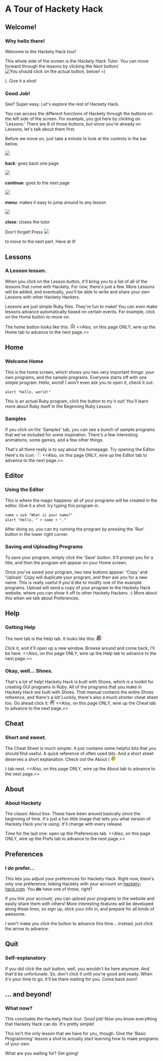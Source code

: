
# A Tour of Hackety Hack

## Welcome!

### Why hello there!

Welcome to the Hackety Hack tour!


This whole side of the screen is the _Hackety Hack Tutor_. You can move forward through the lessons by clicking the _Next_ button(
![You should click on the actual button, below! =)](arrow_right)

). Give it a shot!

### Good Job!

See? Super easy. Let's explore the rest of Hackety Hack.

You can access the different functions of Hackety through the buttons on the left side of the screen. For example, you got here by clicking on 'Lessons.' There are 8 of those buttons, but since you're already on Lessons, let's talk about them first.

Before we move on, just take a minute to look at the controls in the bar below.

![](arrow_left)

__back__: goes back one page

![](arrow_right)

__continue__: goes to the next page

![](menu)

__menu__: makes it easy to jump around to any lesson

![](x)

__close__: closes the tutor

Don't forget! Press 
![](arrow_right)

to move to the next part. Have at it!

## Lessons

### A Lesson lesson.

When you click on the Lesson button, it'll bring you to a list of all of the lessons that come with Hackety. For now, there's just a few. More Lessons will be added, and eventually, you'll be able to write and share your own Lessons with other Hackety Hackers.

Lessons are just simple Ruby files. They're fun to make! You can even make lessons advance automatically based on certain events. For example, click  on the Home button to move on.

The home button looks like this:
![Not this one, silly! the one on the left!](/static/tab-home.png)
<<Also, on this page ONLY, wire up the Home tab to advance to the next page.>>

## Home

### Welcome Home

This is the home screen, which shows you two very important things: your own programs, and the sample programs. Everyone starts off with one simple program: Hello, world! I won't even ask you to open it, check it out:

``` run_button
alert "Hello, world!"
```

This is an actual Ruby program, click the button to try it out! You'll learn more about Ruby itself in the Beginning Ruby Lesson.

### Samples


If you click on the 'Samples' tab, you can see a bunch of sample programs that we've included for some inspiration. There's a few interesting animations, some games, and a few other things.

That's all there really is to say about the homepage. Try opening the Editor. Here's its icon:
![Not this one, silly! the one on the left!](/static/tab-new.png)
<<Also, on this page ONLY, wire up the Editor tab to advance to the next page.>>

## Editor

### Using the Editor

This is where the magic happens: all of your programs will be created in the editor. Give it a shot: try typing this program in.

``` 
name = ask "What is your name?"
alert "Hello, " + name + "."
```


After doing so, you can try running the program by pressing the 'Run' button in the lower right corner.

### Saving and Uploading Programs

To save your program, simply click the 'Save' button. It'll prompt you for a title, and then the program will appear on your Home screen.

Once you've saved your program, two new buttons appear: 'Copy' and 'Upload.' Copy will duplicate your program, and then ask you for a new name. This  is really useful if you'd like to modify one of the example programs. Upload will send a copy of your program to the Hackety Hack website, where you can show it off to other Hackety Hackers. :) More about this when we talk about Preferences.

## Help

### Getting Help


The next tab is the Help tab. It looks like this: 
![Not this one, silly! the one on the left!](/static/tab-help.png)

 Click it, and it'll open up a new window. Browse around and come back, I'll be here.
<<Also, on this page ONLY, wire up the Help tab to advance to the next page.>>

### Okay, well... Shoes.

That's a lot of help! Hackety Hack is built with Shoes, which is a toolkit for creating GUI programs in Ruby. All of the programs that you make in Hackety Hack are built with Shoes. That manual contains the entire Shoes reference, and there's a lot! Luckily, there's also a much shorter cheat sheet too. Go ahead click it:
![Not this one, silly! the one on the left!](/static/tab-cheat.png)
<<Also, on this page ONLY, wire up the Cheat tab to advance to the next page.>>

## Cheat

### Short and sweet.


The Cheat Sheet is much simpler. It just contains some helpful bits that you should find useful. A quick reference of often used bits. And a short sheet deserves a short explanation. Check out the About (
![Not this one, silly! the one on the left!](/static/tab-hand.png)

) tab next.
<<Also, on this page ONLY, wire up the About tab to advance to the next page.>>

## About

### About Hackety

The classic About box. These have been around basically since the beginning of time. It's just a fun little image that tells you what version of Hackety Hack you're using. It'll change with every release.

Time for the last one: open up the Preferences tab.
<<Also, on this page ONLY, wire up the Prefs tab to advance to the next page.>>

## Preferences

### I do prefer...

This lets you adjust your preferences for Hackety Hack. Right now, there's only one preference: linking Hackety with your account on [hackety-hack.com](http://hackety-hack.com). You __do__ have one of those, right?

If you link your account, you can upload your programs to the website and easily share them with others! More interesting features will be developed along these lines, so sign up, stick your info in, and prepare for all kinds of awesome.

I won't make you click the button to advance this time... instead, just click the arrow to advance.

## Quit

### Self-explanatory

If you did click the quit button, well, you wouldn't be here anymore. And that'd be unfortunate. So, don't click it until you're good and ready. When it's your time to go, it'll be there waiting for you. Come back soon!

## ... and beyond!

### What now?

This concludes the Hackety Hack tour. Good job! Now you know everything that Hackety Hack can do. It's pretty simple!

This isn't the only lesson that we have for you, though. Give the 'Basic Programming' lesson a shot to actually start learning how to make programs of your own.

What are you waiting for? Get going!
